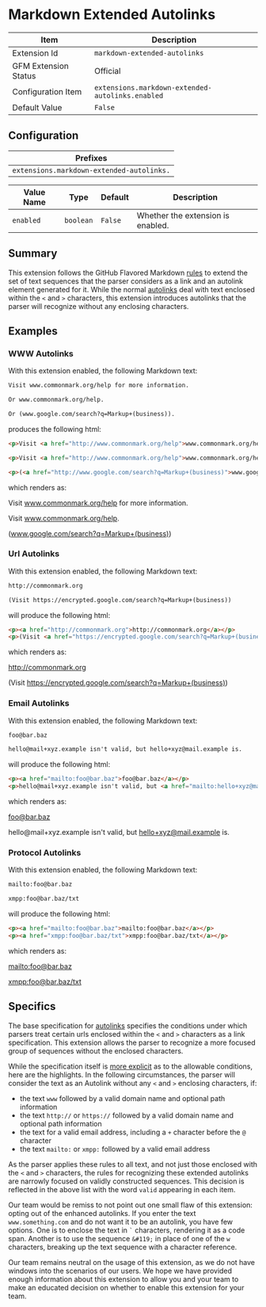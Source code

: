# Markdown Extended Autolinks

| Item | Description |
| --- | --- |
| Extension Id | `markdown-extended-autolinks` |
| GFM Extension Status | Official |
| Configuration Item | `extensions.markdown-extended-autolinks.enabled` |
| Default Value | `False` |

## Configuration

| Prefixes |
| --- |
| `extensions.markdown-extended-autolinks.` |

| Value Name | Type | Default | Description |
| -- | -- | -- | -- |
| `enabled` | `boolean` | `False` | Whether the extension is enabled. |

## Summary

This extension follows the GitHub Flavored Markdown
[rules](https://github.github.com/gfm/#autolinks-extension-) to extend the
set of text sequences that the parser considers as a link and an autolink element
generated for it.  While the normal [autolinks](https://github.github.com/gfm/#autolinks)
deal with text enclosed within the `<` and `>` characters, this extension
introduces autolinks that the parser will recognize without any enclosing characters.

## Examples

### WWW Autolinks

With this extension enabled, the following Markdown text:

```Markdown
Visit www.commonmark.org/help for more information.

Or www.commonmark.org/help.

Or (www.google.com/search?q=Markup+(business)).
```

produces the following html:

```HTML
<p>Visit <a href="http://www.commonmark.org/help">www.commonmark.org/help</a> for more information.</p>

<p>Visit <a href="http://www.commonmark.org/help">www.commonmark.org/help</a>.</p>

<p>(<a href="http://www.google.com/search?q=Markup+(business)">www.google.com/search?q=Markup+(business)</a>)</p>
```

which renders as:

<!--- pyml disable-num-lines 5 no-inline-html,line-length -->
<p>Visit <a href="http://www.commonmark.org/help">www.commonmark.org/help</a> for more information.</p>

<p>Visit <a href="http://www.commonmark.org/help">www.commonmark.org/help</a>.</p>

<p>(<a href="http://www.google.com/search?q=Markup+(business)">www.google.com/search?q=Markup+(business)</a>)</p>

### Url Autolinks

With this extension enabled, the following Markdown text:

```Markdown
http://commonmark.org

(Visit https://encrypted.google.com/search?q=Markup+(business))
```

will produce the following html:

```HTML
<p><a href="http://commonmark.org">http://commonmark.org</a></p>
<p>(Visit <a href="https://encrypted.google.com/search?q=Markup+(business)">https://encrypted.google.com/search?q=Markup+(business)</a>)</p>
```

which renders as:

<!--- pyml disable-num-lines 2 no-inline-html-->
<p><a href="http://commonmark.org">http://commonmark.org</a></p>
<p>(Visit <a href="https://encrypted.google.com/search?q=Markup+(business)">https://encrypted.google.com/search?q=Markup+(business)</a>)</p>

### Email Autolinks

With this extension enabled, the following Markdown text:

```Markdown
foo@bar.baz

hello@mail+xyz.example isn't valid, but hello+xyz@mail.example is.
```

will produce the following html:

```HTML
<p><a href="mailto:foo@bar.baz">foo@bar.baz</a></p>
<p>hello@mail+xyz.example isn't valid, but <a href="mailto:hello+xyz@mail.example">hello+xyz@mail.example</a> is.</p>
```

which renders as:

<!--- pyml disable-num-lines 2 no-inline-html,line-length -->
<p><a href="mailto:foo@bar.baz">foo@bar.baz</a></p>
<p>hello@mail+xyz.example isn't valid, but <a href="mailto:hello+xyz@mail.example">hello+xyz@mail.example</a> is.</p>

### Protocol Autolinks

With this extension enabled, the following Markdown text:

```Markdown
mailto:foo@bar.baz

xmpp:foo@bar.baz/txt
```

will produce the following html:

```HTML
<p><a href="mailto:foo@bar.baz">mailto:foo@bar.baz</a></p>
<p><a href="xmpp:foo@bar.baz/txt">xmpp:foo@bar.baz/txt</a></p>
```

which renders as:

<!--- pyml disable-num-lines 2 no-inline-html-->
<p><a href="mailto:foo@bar.baz">mailto:foo@bar.baz</a></p>
<p><a href="xmpp:foo@bar.baz/txt">xmpp:foo@bar.baz/txt</a></p>

## Specifics

The base specification for [autolinks](https://github.github.com/gfm/#autolinks)
specifies the conditions under which parsers treat certain urls enclosed within
the `<` and `>` characters as a link specification.  This extension allows the
parser to recognize a more focused group of sequences without the enclosed characters.

While the specification itself is [more explicit](https://github.github.com/gfm/#autolinks-extension-)
as to the allowable conditions, here are the highlights.  In the following circumstances,
the parser will consider the text as an Autolink without any `<` and `>` enclosing
characters, if:

- the text `www` followed by a valid domain name and optional path information
- the text `http://` or `https://` followed by a valid domain name and optional
  path information
- the text for a valid email address, including a `+` character before the `@` character
- the text `mailto:` or `xmpp:` followed by a valid email address

As the parser applies these rules to all text, and not just those enclosed with
the `<` and `>` characters, the rules for recognizing these extended autolinks
are narrowly focused on validly constructed sequences.  This decision is reflected
in the above list with the word `valid` appearing in each item.

Our team would be remiss to not point
out one small flaw of this extension: opting out of the enhanced autolinks.  If
you enter the text `www.something.com` and do not want it to be an autolink, you
have few options. One is to enclose the text in `` ` `` characters, rendering it
as a code span.  Another is to use the sequence `&#119;` in place of one of the
`w` characters, breaking up the text sequence with a character reference.

Our team remains neutral on the usage of this extension, as we do not have windows
into the scenarios of our users.  We hope we have provided enough information
about this extension to allow you and your team to make an educated decision
on whether to enable this extension for your team.
